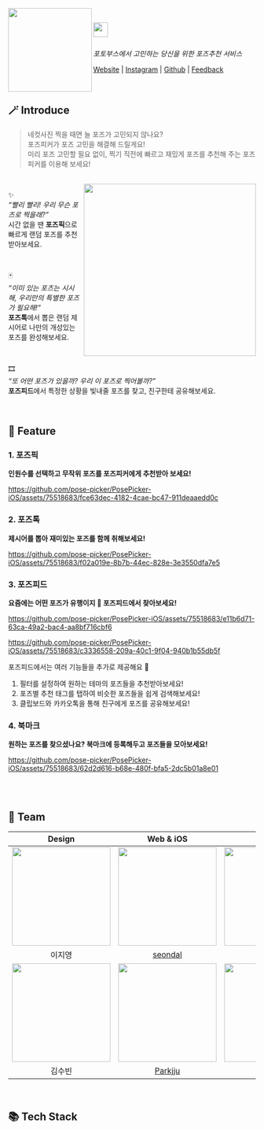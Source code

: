<img align="left" width="170" src="https://github.com/pose-picker/.github/assets/75469131/012da976-4d52-45e9-abfc-fdd700b927be" />

<img height="30" src="https://github.com/pose-picker/.github/assets/75469131/87357edf-8a99-4d4e-88ce-afb48752e45e"/> &nbsp;
---

*포토부스에서 고민하는 당신을 위한 포즈추천 서비스*

<a href="https://www.posepicker.site/pick">Website</a> |  <a href='https://www.instagram.com/posepicker/'>Instagram</a> | <a href='https://github.com/pose-picker'>Github</a> | <a href='https://litt.ly/posepicker'>Feedback</a>

<br/>

## 🪄 Introduce

> 네컷사진 찍을 때면 늘 포즈가 고민되지 않나요? <br/>
포즈피커가 포즈 고민을 해결해 드릴게요! <br/>
미리 포즈 고민할 필요 없이, 찍기 직전에 빠르고 재밌게 포즈를 추천해 주는 포즈피커를 이용해 보세요!

<br/>

<img align="right" width="350" src="https://github.com/pose-picker/.github/assets/75469131/1e23a8de-d331-41ba-bc7a-f2bc62f7de01"/>

✨ <br/>
*“빨리 빨리! 우리 무슨 포즈로 찍을래?”* <br/>
시간 없을 땐 **포즈픽**으로 빠르게 랜덤 포즈를 추천받아보세요.

<br/>

🃏 <br/>
*“이미 있는 포즈는 시시해, 우리만의 특별한 포즈가 필요해!”* <br/>
**포즈톡**에서 뽑은 랜덤 제시어로 나만의 개성있는 포즈를 완성해보세요.

<br/>

🎞 <br/>
*“또 어떤 포즈가 있을까? 우리 이 포즈로 찍어볼까?”* <br/>
**포즈피드**에서 특정한 상황을 빛내줄 포즈를 찾고, 친구한테 공유해보세요.

<br/>

## 📱 Feature

### 1. 포즈픽
**인원수를 선택하고 무작위 포즈를 포즈피커에게 추천받아 보세요!**

https://github.com/pose-picker/PosePicker-iOS/assets/75518683/fce63dec-4182-4cae-bc47-911deaaedd0c

### 2. 포즈톡
**제시어를 뽑아 재미있는 포즈를 함께 취해보세요!**

https://github.com/pose-picker/PosePicker-iOS/assets/75518683/f02a019e-8b7b-44ec-828e-3e3550dfa7e5

### 3. 포즈피드
**요즘에는 어떤 포즈가 유행이지 🤔 포즈피드에서 찾아보세요!**

https://github.com/pose-picker/PosePicker-iOS/assets/75518683/e11b6d71-63ca-49a2-bac4-aa8bf716cbf6

https://github.com/pose-picker/PosePicker-iOS/assets/75518683/c3336558-209a-40c1-9f04-940b1b55db5f


포즈피드에서는 여러 기능들을 추가로 제공해요 👀
1. 필터를 설정하여 원하는 테마의 포즈들을 추천받아보세요!
2. 포즈별 추천 태그를 탭하여 비슷한 포즈들을 쉽게 검색해보세요!
3. 클립보드와 카카오톡을 통해 친구에게 포즈를 공유해보세요!

### 4. 북마크
**원하는 포즈를 찾으셨나요? 북마크에 등록해두고 포즈들을 모아보세요!**

https://github.com/pose-picker/PosePicker-iOS/assets/75518683/62d2d616-b68e-480f-bfa5-2dc5b01a8e01

<br/>

<br/>

## 🙌 Team

| Design | Web & iOS | BackEnd |
|:-:|:-:|:-:|
|<img src='https://hackmd.io/_uploads/r1YwPun63.png' width="200" /> |<img src='https://avatars.githubusercontent.com/u/75469131?v=4' width="200" />|<img src="https://avatars.githubusercontent.com/u/67156494?v=4" width="200"/>|
| 이지영 | [seondal](https://github.com/seondal) | [olive-su](https://github.com/olive-su) |
|<img src="https://hackmd.io/_uploads/Bybimdn62.jpg" width="200"/> |<img src="https://avatars.githubusercontent.com/u/75518683?v=4" width="200"/>|<img src="https://avatars.githubusercontent.com/u/61766218?v=4" width="200"/>|
| 김수빈 |[Parkjju](https://github.com/Parkjju) | [leejw-lu](https://github.com/leejw-lu) |

<br/>

## 📚 Tech Stack


